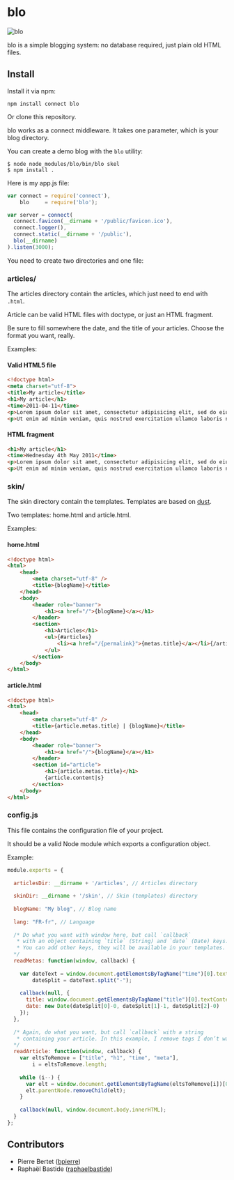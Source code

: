 # blo

![blo](https://github.com/bpierre/blo/raw/master/graphics/logo/logo-160.png)

blo is a simple blogging system: no database required, just plain old HTML files.

## Install

Install it via npm:

    npm install connect blo

Or clone this repository.

blo works as a connect middleware.
It takes one parameter, which is your blog directory.

You can create a demo blog with the `blo` utility:

    $ node node_modules/blo/bin/blo skel
    $ npm install .

Here is my app.js file:

```js
var connect = require('connect'),
    blo     = require('blo');

var server = connect(
  connect.favicon(__dirname + '/public/favicon.ico'),
  connect.logger(),
  connect.static(__dirname + '/public'),
  blo(__dirname)
).listen(3000);
```

You need to create two directories and one file:

### articles/

The articles directory contain the articles, which just need to end with `.html`.

Article can be valid HTML files with doctype, or just an HTML fragment.

Be sure to fill somewhere the date, and the title of your articles. Choose the format you want, really.

Examples:

#### Valid HTML5 file

```html
<!doctype html>
<meta charset="utf-8">
<title>My article</title>
<h1>My article</h1>
<time>2011-04-11</time>
<p>Lorem ipsum dolor sit amet, consectetur adipisicing elit, sed do eiusmod tempor incididunt ut labore et dolore magna aliqua.</p>
<p>Ut enim ad minim veniam, quis nostrud exercitation ullamco laboris nisi ut aliquip ex ea commodo.</p>
```

#### HTML fragment

```html
<h1>My article</h1>
<time>Wednesday 4th May 2011</time>
<p>Lorem ipsum dolor sit amet, consectetur adipisicing elit, sed do eiusmod tempor incididunt ut labore et dolore magna aliqua.</p>
<p>Ut enim ad minim veniam, quis nostrud exercitation ullamco laboris nisi ut aliquip ex ea commodo.</p>
```

### skin/

The skin directory contain the templates.
Templates are based on [dust](http://akdubya.github.com/dustjs/).

Two templates: home.html and article.html.

Examples:

#### home.html

```html
<!doctype html>
<html>
	<head>
		<meta charset="utf-8" />
		<title>{blogName}</title>
	</head>
	<body>
		<header role="banner">
			<h1><a href="/">{blogName}</a></h1>
		</header>
		<section>
			<h1>Articles</h1>
			<ul>{#articles}
				<li><a href="/{permalink}">{metas.title}</a></li>{/articles}
			</ul>
		</section>
	</body>
</html>
```

#### article.html

```html
<!doctype html>
<html>
	<head>
		<meta charset="utf-8" />
		<title>{article.metas.title} | {blogName}</title>
	</head>
	<body>
		<header role="banner">
			<h1><a href="/">{blogName}</a></h1>
		</header>
		<section id="article">
			<h1>{article.metas.title}</h1>
			{article.content|s}
		</section>
	</body>
</html>
```

### config.js

This file contains the configuration file of your project.

It should be a valid Node module which exports a configuration object.

Example:

```js
module.exports = {
  
  articlesDir: __dirname + '/articles', // Articles directory
  
  skinDir: __dirname + '/skin', // Skin (templates) directory
  
  blogName: "My blog", // Blog name
  
  lang: "FR-fr", // Language
  
  /* Do what you want with window here, but call `callback`
   * with an object containing `title` (String) and `date` (Date) keys.
   * You can add other keys, they will be available in your templates.
  */
  readMetas: function(window, callback) {
    
    var dateText = window.document.getElementsByTagName("time")[0].textContent,
        dateSplit = dateText.split("-");
    
    callback(null, {
      title: window.document.getElementsByTagName("title")[0].textContent,
      date: new Date(dateSplit[0]-0, dateSplit[1]-1, dateSplit[2]-0)
    });
  },
  
  /* Again, do what you want, but call `callback` with a string
   * containing your article. In this example, I remove tags I don’t want.
  */
  readArticle: function(window, callback) {
    var eltsToRemove = ["title", "h1", "time", "meta"],
        i = eltsToRemove.length;
    
    while (i--) {
      var elt = window.document.getElementsByTagName(eltsToRemove[i])[0];
      elt.parentNode.removeChild(elt);
    }
    
    callback(null, window.document.body.innerHTML);
  }
};
```

## Contributors

  * Pierre Bertet ([bpierre](https://github.com/bpierre))
  * Raphaël Bastide ([raphaelbastide](https://github.com/raphaelbastide))
